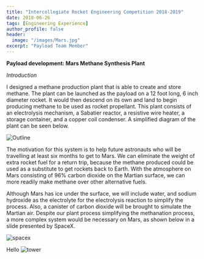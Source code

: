 ```yaml
---
title: "Intercollegiate Rocket Engineering Competition 2018-2019"
date: 2018-06-26
tags: [Engineering Experience]
author_profile: false
header:
  image: "/images/Mars.jpg"
excerpt: "Payload Team Member"
---
```


**Payload development: Mars Methane Synthesis Plant**

*Introduction*

I designed a methane production plant that is able to create and store methane. The plant can be launched as the payload on a 12 foot long, 6 inch diameter rocket. It would then descend on its own and land to begin producing methane to be used as rocket propellant. This plant consists of an electrolysis mechanism, a Sabatier reactor, a resistive wire heater, a storage container, and a copper coil condenser. A simplified diagram of the plant can be seen below.

<img src="{{ site.url }}{{ site.baseurl }}/images/outline.jpg" alt="Outline">

The motivation for this system is to help future astronauts who will be travelling at least six months to get to Mars. We can eliminate the weight of extra rocket fuel for a return trip, because the methane produced could be used as a substitute to get rockets back to Earth. With the atmosphere on Mars consisting of 96% carbon dioxide on the Martian surface, we can more readily make methane over other alternative fuels.

Although Mars has ice under the surface, we will include water, and sodium hydroxide as the electrolyte for the electrolysis reaction to simplify the process. Also, a canister of carbon dioxide will be brought to simulate the Martian air. Despite our plant process simplifying the methanation process, a more complex system would be necessary on Mars, as shown below in a slide presented by SpaceX.

<img src="{{ site.url }}{{ site.baseurl }}/images/spacex.png" alt="spacex">

 Hello <img src="{{ site.url }}{{ site.baseurl }}/images/tower.png" alt="tower">
